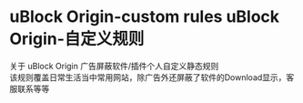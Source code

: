 # uBlock Origin-custom rules  uBlock Origin-自定义规则
关于 uBlock Origin 广告屏蔽软件/插件个人自定义静态规则  
该规则覆盖日常生活当中常用网站，除广告外还屏蔽了软件的Download显示，客服联系等等
